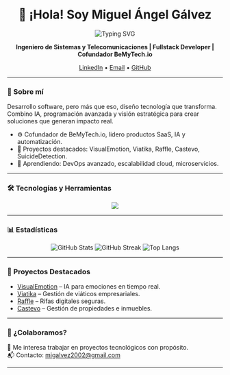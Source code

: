 <h1 align="center">👋 ¡Hola! Soy Miguel Ángel Gálvez</h1>
<p align="center">
  <p align="center">
  <img src="https://readme-typing-svg.demolab.com?font=Fira+Code&duration=3000&pause=1000&color=38BDF8&center=true&vCenter=true&width=800&height=60&lines=Fullstack+Developer+%7C+IA%2C+IoT+y+SaaS;Creador+de+tecnolog%C3%ADa+con+impacto+real;Arquitectura%2C+automatizaci%C3%B3n+y+escalabilidad" alt="Typing SVG" />
</p>

</p>



<p align="center">
  <b>Ingeniero de Sistemas y Telecomunicaciones | Fullstack Developer | Cofundador BeMyTech.io</b>  
</p>

<p align="center">
  <a href="https://www.linkedin.com/in/migaldev/" target="_blank">LinkedIn</a> • 
  <a href="mailto:migalvez2002@gmail.com">Email</a> • 
  <a href="https://github.com/magq2002" target="_blank">GitHub</a>
</p>

---

### 🚀 Sobre mí

Desarrollo software, pero más que eso, diseño tecnología que transforma. Combino IA, programación avanzada y visión estratégica para crear soluciones que generan impacto real.

- ⚙️ Cofundador de BeMyTech.io, lidero productos SaaS, IA y automatización.
- 🧩 Proyectos destacados: VisualEmotion, Viatika, Raffle, Castevo, SuicideDetection.
- 🌱 Aprendiendo: DevOps avanzado, escalabilidad cloud, microservicios.

---

### 🛠️ Tecnologías y Herramientas

<p align="center">
  <img src="https://skillicons.dev/icons?i=ts,angular,nextjs,flutter,nodejs,firebase,supabase,react,php,java,docker,python,postgres,tailwind,github" />
</p>

---

### 📊 Estadísticas

<p align="center">
  <img src="https://github-readme-stats.vercel.app/api?username=magq2002&show_icons=true&count_private=true&theme=material-palenight" alt="GitHub Stats"/>

  <img src="https://github-readme-streak-stats.herokuapp.com/?user=magq2002&theme=material-palenight" alt="GitHub Streak"/>

  <img src="https://github-readme-stats.vercel.app/api/top-langs/?username=magq2002&langs_count=8&layout=compact&theme=material-palenight&hide=html,Tcl" alt="Top Langs"/>
</p>

---

### 🔗 Proyectos Destacados

- [VisualEmotion](https://visualemotion.bemytech.io/) – IA para emociones en tiempo real.  
- [Viatika](https://viatika.bemytech.io/) – Gestión de viáticos empresariales.  
- [Raffle](https://raffle.bemytech.io/) – Rifas digitales seguras.  
- [Castevo](https://castevo.com/) – Gestión de propiedades e inmuebles.

---

### 🤝 ¿Colaboramos?

🚀 Me interesa trabajar en proyectos tecnológicos con propósito.  
📬 Contacto: [migalvez2002@gmail.com](mailto:migalvez2002@gmail.com)

---
